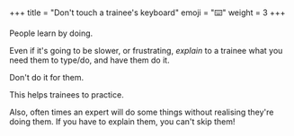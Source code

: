 +++
title = "Don't touch a trainee's keyboard"
emoji = "⌨️"
weight = 3
+++

People learn by doing.

Even if it's going to be slower, or frustrating, _explain_ to a trainee what you need them to type/do, and have them do it.

Don't do it for them.

This helps trainees to practice.

Also, often times an expert will do some things without realising they're doing them. If you have to explain them, you can't skip them!
